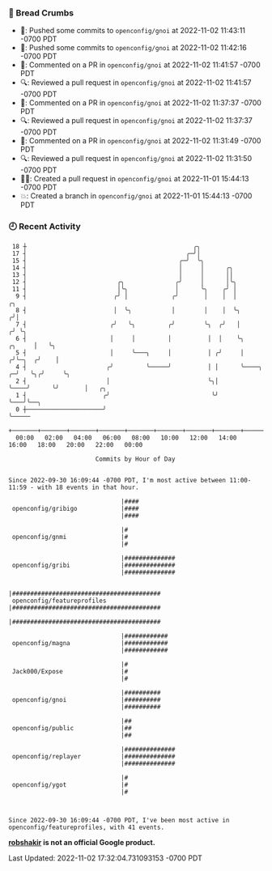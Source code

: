 ### 🍞 Bread Crumbs

 * 🚢: Pushed some commits to `openconfig/gnoi` at 2022-11-02 11:43:11 -0700 PDT
 * 🚢: Pushed some commits to `openconfig/gnoi` at 2022-11-02 11:42:16 -0700 PDT
 * 💬: Commented on a PR in  `openconfig/gnoi` at 2022-11-02 11:41:57 -0700 PDT
 * 🔍: Reviewed a pull request in  `openconfig/gnoi` at 2022-11-02 11:41:57 -0700 PDT
 * 💬: Commented on a PR in  `openconfig/gnoi` at 2022-11-02 11:37:37 -0700 PDT
 * 🔍: Reviewed a pull request in  `openconfig/gnoi` at 2022-11-02 11:37:37 -0700 PDT
 * 💬: Commented on a PR in  `openconfig/gnoi` at 2022-11-02 11:31:49 -0700 PDT
 * 🔍: Reviewed a pull request in  `openconfig/gnoi` at 2022-11-02 11:31:50 -0700 PDT
 * ✍🏼: Created a pull request in `openconfig/gnoi` at 2022-11-01 15:44:13 -0700 PDT
 * 💥: Created a branch in `openconfig/gnoi` at 2022-11-01 15:44:13 -0700 PDT

### 🕘 Recent Activity
```
 18 ┼                                              ╭╮
 17 ┤                                            ╭─╯│
 15 ┤                                          ╭─╯  ╰╮
 14 ┤                                          │     │      ╭╮
 13 ┤                                          │     │      ││
 12 ┤                         ╭╮              ╭╯     │      │╰╮
 11 ┤                         │╰╮             │      ╰╮    ╭╯ │
  9 ┤                        ╭╯ │            ╭╯       │    │  │                       ╭╮
  8 ┤                        │  ╰╮           │        │    │  ╰╮                     ╭╯│
  7 ┤                       ╭╯   ╰╮         ╭╯        ╰╮  ╭╯   │                    ╭╯ ╰╮
  6 ┤                       │     │         │          │  │    ╰╮            ╭╮     │   ╰╮
  5 ┤                       │     ╰───╮     │          │ ╭╯     │           ╭╯╰─╮  ╭╯    │
  4 ┤                      ╭╯         ╰─────╯          │ │      ╰────╮    ╭─╯   ╰╮╭╯     ╰╮
  2 ┤                      │                           ╰╮│           ╰────╯      ╰╯       │   ╭╮
  1 ┤                     ╭╯                            ╰╯                                ╰───╯╰──╮
  0 ┼─────────────────────╯                                                                       ╰─────
    +───────+───────+───────+───────+───────+───────+───────+───────+───────+───────+───────+───────+────
  00:00   02:00   04:00   06:00   08:00   10:00   12:00   14:00   16:00   18:00   20:00   22:00   00:00   

						Commits by Hour of Day


Since 2022-09-30 16:09:44 -0700 PDT, I'm most active between 11:00-11:59 - with 18 events in that hour.

```



```
                               |####
 openconfig/gribigo            |####
                               |####

                               |#
 openconfig/gnmi               |#
                               |#

                               |##############
 openconfig/gribi              |##############
                               |##############

                               |#########################################
 openconfig/featureprofiles    |#########################################
                               |#########################################

                               |############
 openconfig/magna              |############
                               |############

                               |#
 Jack000/Expose                |#
                               |#

                               |##########
 openconfig/gnoi               |##########
                               |##########

                               |##
 openconfig/public             |##
                               |##

                               |##############
 openconfig/replayer           |##############
                               |##############

                               |#
 openconfig/ygot               |#
                               |#



Since 2022-09-30 16:09:44 -0700 PDT, I've been most active in openconfig/featureprofiles, with 41 events.

```
**[robshakir](mailto:robjs@google.com) is not an official Google product.**  


Last Updated: 2022-11-02 17:32:04.731093153 -0700 PDT
